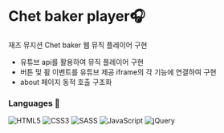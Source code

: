 <h1>Chet baker player🎧</h1>

<p>재즈 뮤지션 Chet baker 웹 뮤직 플레이어 구현</p>

<ul>
  <li>유튜브 api를 활용하여 뮤직 플레이어 구현</li>
  <li>버튼 및 휠 이벤트를 유튜브 제공 iframe의 각 기능에 연결하여 구현</li>
  <li>about 페이지 동적 호출 구조화</li>
</ul>

<h3>Languages 🔨</h3>

![HTML5](https://img.shields.io/badge/html5-%23E34F26.svg?style=for-the-badge&logo=html5&logoColor=white)
![CSS3](https://img.shields.io/badge/css3-%231572B6.svg?style=for-the-badge&logo=css3&logoColor=white)
![SASS](https://img.shields.io/badge/SASS-hotpink.svg?style=for-the-badge&logo=SASS&logoColor=white)
![JavaScript](https://img.shields.io/badge/javascript-%23323330.svg?style=for-the-badge&logo=javascript&logoColor=%23F7DF1E)
![jQuery](https://img.shields.io/badge/jquery-%230769AD.svg?style=for-the-badge&logo=jquery&logoColor=white)